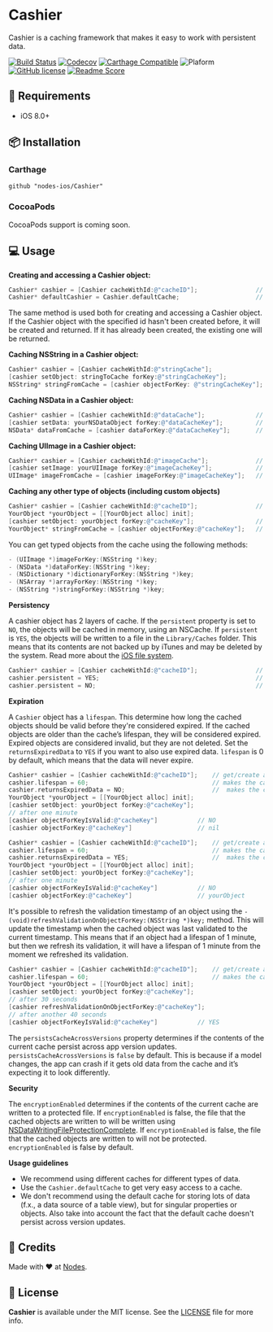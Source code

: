 # Cashier

Cashier is a caching framework that makes it easy to work with persistent data.

[![Build Status](https://travis-ci.org/nodes-ios/Cashier.svg?branch=master)](https://travis-ci.org/nodes-ios/Cashier)
[![Codecov](https://img.shields.io/codecov/c/github/nodes-ios/Cashier.svg)](https://codecov.io/github/nodes-ios/Cashier)
[![Carthage Compatible](https://img.shields.io/badge/Carthage-compatible-4BC51D.svg?style=flat)](https://github.com/Carthage/Carthage)
![Plaform](https://img.shields.io/badge/platform-iOS-lightgrey.svg)
[![GitHub license](https://img.shields.io/badge/license-MIT-blue.svg)](https://github.com/nodes-ios/Codemine/blob/master/LICENSE)
[![Readme Score](http://readme-score-api.herokuapp.com/score.svg?url=nodes-ios/cashier)](http://clayallsopp.github.io/readme-score?url=nodes-ios/cashier)

## 📝 Requirements

* iOS 8.0+


## 📦 Installation

### Carthage
~~~
github "nodes-ios/Cashier"
~~~

### CocoaPods

CocoaPods support is coming soon.

## 💻 Usage
**Creating and accessing a Cashier object:**

```objective-c
Cashier* cashier = [Cashier cacheWithId:@"cacheID"];             	// get/create a Cashier object with id "cacheID"
Cashier* defaultCashier = Cashier.defaultCache;						// get/create a the default cache.
```
The same method is used both for creating and accessing a Cashier object. If the Cashier object with the specified id hasn't been created before, it will be created and returned. If it has already been created, the existing one will be returned.

**Caching NSString in a Cashier object:**

```objective-c
Cashier* cashier = [Cashier cacheWithId:@"stringCache"];             		// get/create a Cashier object with id "stringCache"
[cashier setObject: stringToCache forKey:@"stringCacheKey"];       			// add an object to the cache
NSString* stringFromCache = [cashier objectForKey: @"stringCacheKey"];   	// get the object from the cache
```

**Caching NSData in a Cashier object:**

```objective-c
Cashier* cashier = [Cashier cacheWithId:@"dataCache"];             	// get/create a Cashier object with id "dataCache"
[cashier setData: yourNSDataObject forKey:@"dataCacheKey"];       	// add an object to the cache
NSData* dataFromCache = [cashier dataForKey:@"dataCacheKey"];   	// get the object from the cache
```

**Caching UIImage in a Cashier object:**

```objective-c
Cashier* cashier = [Cashier cacheWithId:@"imageCache"];             // get/create a Cashier object with id "imageCache"
[cashier setImage: yourUIImage forKey:@"imageCacheKey"];       		// add an object to the cache
UIImage* imageFromCache = [cashier imageForKey:@"imageCacheKey"];   // get the object from the cache
```


**Caching any other type of objects (including custom objects)**

```objective-c
Cashier* cashier = [Cashier cacheWithId:@"cacheID"];             	// get/create a Cashier object with id "cacheID"
YourObject *yourObject = [[YourObject alloc] init];
[cashier setObject: yourObject forKey:@"cacheKey"];       			// add an object to the cache
YourObject* stringFromCache = [cashier objectForKey:@"cacheKey"];   // get the object from the cache
```

You can get typed objects from the cache using the following methods:

```objective-c
- (UIImage *)imageForKey:(NSString *)key;
- (NSData *)dataForKey:(NSString *)key;
- (NSDictionary *)dictionaryForKey:(NSString *)key;
- (NSArray *)arrayForKey:(NSString *)key;
- (NSString *)stringForKey:(NSString *)key;
```

**Persistency**

A cashier object has 2 layers of cache. If the `persistent` property is set to `NO`, the objects will be cached in memory, using an NSCache. If `persistent` is `YES`, the objects will be written to a file in the `Library/Caches` folder. This means that its contents are not backed up by iTunes and may be deleted by the system. Read more about the [iOS file system](https://developer.apple.com/library/ios/documentation/FileManagement/Conceptual/FileSystemProgrammingGuide/FileSystemOverview/FileSystemOverview.html).

```objective-c
Cashier* cashier = [Cashier cacheWithId:@"cacheID"];             	// get/create a Cashier object with id "cacheID"
cashier.persistent = YES;											// makes the Cashier cache the objects in files
cashier.persistent = NO;											// makes the Cashier cache the objects in memory
```

**Expiration**

A `Cashier` object has a `lifespan`. This determine how long the cached objects should be valid before they're considered expired. If the cached objects are older than the cache’s lifespan, they will be considered expired. Expired objects are considered invalid, but they are not deleted. Set the `returnsExpiredData` to `YES` if you want to also use expired data. `lifespan` is 0 by default, which means that the data will never expire.

```objective-c
Cashier* cashier = [Cashier cacheWithId:@"cacheID"];    // get/create a Cashier object with id "cacheID"
cashier.lifespan = 60;									// makes the cached objects have a lifespan of one minute
cashier.returnsExpiredData = NO;						//	makes the cache not return cached objects after their lifespan has passed
YourObject *yourObject = [[YourObject alloc] init];
[cashier setObject: yourObject forKey:@"cacheKey"]; 
// after one minute
[cashier objectForKeyIsValid:@"cacheKey"]			// NO
[cashier objectForKey:@"cacheKey"]					// nil
```

```objective-c
Cashier* cashier = [Cashier cacheWithId:@"cacheID"];    // get/create a Cashier object with id "cacheID"
cashier.lifespan = 60;									// makes the cached objects have a lifespan of one minute
cashier.returnsExpiredData = YES;						//	makes the cache return cached objects after their lifespan has passed
YourObject *yourObject = [[YourObject alloc] init];
[cashier setObject: yourObject forKey:@"cacheKey"]; 
// after one minute
[cashier objectForKeyIsValid:@"cacheKey"]			// NO
[cashier objectForKey:@"cacheKey"]					// yourObject
```

It's possible to refresh the validation timestamp of an object using the `- (void)refreshValidationOnObjectForKey:(NSString *)key;` method. This will update the timestamp when the cached object was last validated to the current timestamp. This means that if an object had a lifespan of 1 minute, but then we refresh its validation, it will have a lifespan of 1 minute from the moment we refreshed its validation.

```objective-c
Cashier* cashier = [Cashier cacheWithId:@"cacheID"];    // get/create a Cashier object with id "cacheID"
cashier.lifespan = 60;									// makes the cached objects have a lifespan of one minute
YourObject *yourObject = [[YourObject alloc] init];
[cashier setObject: yourObject forKey:@"cacheKey"]; 
// after 30 seconds
[cashier refreshValidationOnObjectForKey:@"cacheKey"];
// after another 40 seconds
[cashier objectForKeyIsValid:@"cacheKey"]			// YES
```

The `persistsCacheAcrossVersions` property determines if the contents of the current cache persist across app version updates. `persistsCacheAcrossVersions` is `false` by default. This is because if a model changes, the app can crash if it gets old data from the cache and it’s expecting it to look differently.

**Security**

The `encryptionEnabled` determines if the contents of the current cache are written to a protected file. If `encryptionEnabled` is false, the file that the cached objects are written to will be written using 
[NSDataWritingFileProtectionComplete](https://developer.apple.com/library/prerelease/ios/documentation/Cocoa/Reference/Foundation/Classes/NSData_Class/index.html#//apple_ref/c/tdef/NSDataWritingOptions).
If `encryptionEnabled` is false, the file that the cached objects are written to will not be protected. `encryptionEnabled` is false by default.

**Usage guidelines**

* We recommend using different caches for different types of data. 
* Use the `Cashier.defaultCache` to get very easy access to a cache.
* We don't recommend using the default cache for storing lots of data (f.x., a data source of a table view), but for singular properties or objects. Also take into account the fact that the default cache doesn't persist across version updates.


## 👥 Credits
Made with ❤️ at [Nodes](http://nodesagency.com).

## 📄 License
**Cashier** is available under the MIT license. See the [LICENSE](https://github.com/nodes-ios/Cashier/blob/master/LICENSE) file for more info.
